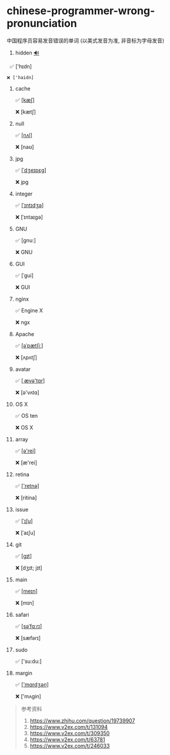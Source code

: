 # chinese-programmer-wrong-pronunciation
中国程序员容易发音错误的单词 (以美式发音为准, 非音标为字母发音)


1. hidden  [🔊](https://www.merriam-webster.com/dictionary/hidden?pronunciation)

    ✅ ['hɪdn]

    ❌ ['haidn]
   
1. cache

   ✅ [[kæʃ]](https://www.merriam-webster.com/dictionary/cache?pronunciation&lang=en_us&dir=c&file=cache001)
 
   ❌ [kætʃ]

1. null

   ✅ [[nʌl]](https://www.merriam-webster.com/dictionary/null?pronunciation&lang=en_us&dir=n&file=null0001)
 
   ❌ [naʊ]

1. jpg

   ✅ [[ˈdʒeɪpɛɡ]](https://www.merriam-webster.com/dictionary/JPEG?pronunciation&lang=en_us&dir=j&file=jpeg001v)
 
   ❌ jpg

1. integer

   ✅ [[ˈɪntɪdʒə]](https://www.merriam-webster.com/dictionary/integer?pronunciation&lang=en_us&dir=i&file=intege01)
 
   ❌ [ˈɪntaɪgə]

1. GNU

   ✅ [gnu:]
 
   ❌ GNU

1. GUI

   ✅ [ˈɡui]
 
   ❌ GUI

1. nginx

   ✅ Engine X
 
   ❌ ngx

1. Apache

   ✅ [[əˈpætʃiː]](https://www.merriam-webster.com/dictionary/Apache?pronunciation&lang=en_us&dir=a&file=apache01)
 
   ❌ [ʌpʌtʃ]

1. avatar

   ✅ [[ˌævə'tɑr]](https://www.merriam-webster.com/dictionary/avatar?pronunciation&lang=en_us&dir=a&file=avatar01)
 
   ❌ [ə'vʌtɑ]

1. OS X

   ✅ OS ten
 
   ❌ OS X

1. array

    ✅ [[ə'rei]](https://www.merriam-webster.com/dictionary/array?pronunciation&lang=en_us&dir=a&file=array001)
 
    ❌ [æ'rei]

1. retina

    ✅ [['retnə]](https://www.merriam-webster.com/dictionary/retina?pronunciation&lang=en_us&dir=r&file=retina01)
 
    ❌ [ritina]

1. issue

    ✅ [[ˈɪʃu]](https://www.merriam-webster.com/dictionary/issue?pronunciation&lang=en_us&dir=i&file=issue001)
 
    ❌ [ˈaɪʃu]

1. git

    ✅ [[ɡɪt]](https://www.merriam-webster.com/dictionary/git?pronunciation&lang=en_us&dir=g&file=git00001)
 
    ❌ [dʒɪt; jɪt]

1. main

    ✅ [[meɪn]](https://www.merriam-webster.com/dictionary/main?pronunciation&lang=en_us&dir=m&file=main0001)
 
    ❌ [mɪn]

1. safari

    ✅ [[səˈfɑːrɪ]](https://www.merriam-webster.com/dictionary/safari?pronunciation&lang=en_us&dir=s&file=safari01)

    ❌ [sæfərɪ]

1. sudo

    ✅ ['su:du:]

1. margin

    ✅ [['mɑrdʒən]](https://www.merriam-webster.com/dictionary/margin?pronunciation&lang=en_us&dir=m&file=margin01)

    ❌ ['mʌgin]

> 参考资料
>
> 1. https://www.zhihu.com/question/19739907
> 2. https://www.v2ex.com/t/131094
> 3. https://www.v2ex.com/t/309350
> 4. https://www.v2ex.com/t/63781
> 5. https://www.v2ex.com/t/246033
